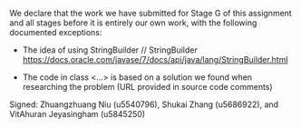 We declare that the work we have submitted for Stage G of this assignment and all stages before it is entirely our own work, with the following documented exceptions:

* The idea of using StringBuilder // StringBuilder https://docs.oracle.com/javase/7/docs/api/java/lang/StringBuilder.html

* The code in class <...> is based on a solution we found when researching the problem (URL provided in source code comments)


Signed: Zhuangzhuang Niu (u5540796), Shukai Zhang (u5686922), and VitAhuran Jeyasingham (u5845250)